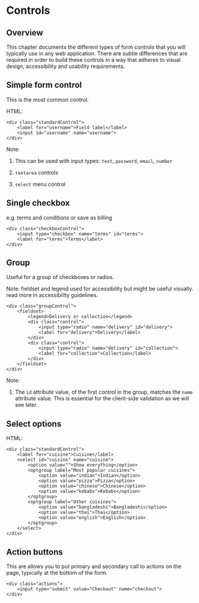 # Controls

## Overview

This chapter documents the different types of form controls that you will typically use in any web application. There are subtle differences that are required in order to build these controls in a way that adheres to visual design, accessibility and usability requirements.

## Simple form control

This is the most common control.

HTML:

	<div class="standardControl">
		<label for="username">Field label</label>
		<input id="username" name="username">
	</div>

Note:

1. This can be used with input types: `text`, `password`, `email`, `number`

2. `textarea` controls

3. `select` menu control

## Single checkbox

e.g. terms and conditions or save as billing

	<div class="checkboxControl">
		<input type="checkbox" name="terms" id="terms">
		<label for="terms">Terms</label>
	</div>

## Group

Useful for a group of checkboxes or radios.

Note: fieldset and legend used for accessibility but might be useful visually. read more in accessibility guidelines.

	<div class="groupControl">
		<fieldset>
			<legend>Delivery or collection</legend>
			<div class="control">
				<input type="radio" name="delivery" id="delivery">
				<label for="delivery">Delivery</label>
			</div>
			<div class="control">
				<input type="radio" name="delivery" id="collection">
				<label for="collection">Collection</label>
			</div>
		</fieldset>
	</div>

Note:

1. The `id` attribute value, of the first control in the group, matches the `name` attribute value. This is essential for the client-side validation as we will see later.

## Select options

HTML:

	<div class="standardControl">
		<label for="cuisine">Cuisine</label>
		<select id="cuisine" name="cuisine">
		    <option value="">Show everything</option>
		    <optgroup label="Most popular cuisines">
	            <option value="indian">Indian</option>
	            <option value="pizza">Pizza</option>
	            <option value="chinese">Chinese</option>
	            <option value="kebabs">Kebabs</option>
		    </optgroup>
		    <optgroup label="Other cuisines">
	            <option value="bangladeshi">Bangladeshi</option>
	            <option value="thai">Thai</option>
	            <option value="english">English</option>
		    </optgroup>
		</select>
	</div>

## Action buttons

This are allows you to put primary and secondary call to actions on the page, typically at the bottom of the form.

	<div class="actions">
		<input type="submit" value="Checkout" name="checkout">
	</div>